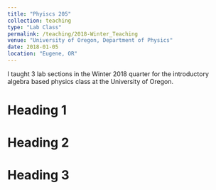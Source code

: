 ```yaml
---
title: "Phyiscs 205"
collection: teaching
type: "Lab Class"
permalink: /teaching/2018-Winter_Teaching
venue: "University of Oregon, Department of Physics"
date: 2018-01-05
location: "Eugene, OR"
---
```


I taught 3 lab sections in the Winter 2018 quarter for the introductory algebra based physics class at the University of Oregon.

Heading 1
======

Heading 2
======

Heading 3
======
